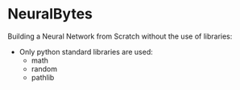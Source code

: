 # NeuralBytes
Building a Neural Network from Scratch without the use of libraries:
- Only python standard libraries are used:
    - math
    - random
    - pathlib
